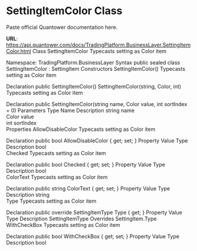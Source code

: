 # SettingItemColor Class

Paste official Quantower documentation here.

**URL**: https://api.quantower.com/docs/TradingPlatform.BusinessLayer.SettingItemColor.html
Class SettingItemColor
Typecasts setting as Color item

Namespace: TradingPlatform.BusinessLayer
Syntax
public sealed class SettingItemColor : SettingItem
Constructors
SettingItemColor()
Typecasts setting as Color item

Declaration
public SettingItemColor()
SettingItemColor(string, Color, int)
Typecasts setting as Color item

Declaration
public SettingItemColor(string name, Color value, int sortIndex = 0)
Parameters
Type	Name	Description
string	name	
Color	value	
int	sortIndex	
Properties
AllowDisableColor
Typecasts setting as Color item

Declaration
public bool AllowDisableColor { get; set; }
Property Value
Type	Description
bool	
Checked
Typecasts setting as Color item

Declaration
public bool Checked { get; set; }
Property Value
Type	Description
bool	
ColorText
Typecasts setting as Color item

Declaration
public string ColorText { get; set; }
Property Value
Type	Description
string	
Type
Typecasts setting as Color item

Declaration
public override SettingItemType Type { get; }
Property Value
Type	Description
SettingItemType	
Overrides
SettingItem.Type
WithCheckBox
Typecasts setting as Color item

Declaration
public bool WithCheckBox { get; set; }
Property Value
Type	Description
bool